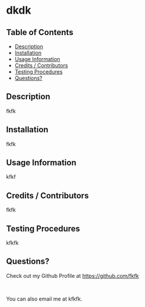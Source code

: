 

# dkdk

## Table of Contents

* [ Description ](#Description)
* [ Installation ](#Installation)
* [ Usage Information ](#Usage-Information)
* [ Credits / Contributors ](#Credits-/-Contributors)
* [ Testing Procedures ](#Testing-Procedures)
* [ Questions? ](#Questions?)


## Description
fkfk

## Installation 
fkfk

## Usage Information

kfkf

## Credits / Contributors

fkfk

## Testing Procedures

kfkfk

## Questions?

Check out my Github Profile at https://github.com/fkfk

<br>

You can also email me at kfkfk.




